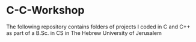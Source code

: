 # C-C-Workshop
The following repository contains folders of projects I coded in C and C++ as part of a B.Sc. in CS in The Hebrew University of Jerusalem
